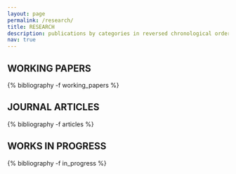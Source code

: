 ```yaml
---
layout: page
permalink: /research/
title: RESEARCH
description: publications by categories in reversed chronological order. generated by jekyll-scholar.
nav: true
---
```


## **WORKING PAPERS**
<div class="publications">
  {% bibliography -f working_papers  %}
</div>


## **JOURNAL ARTICLES**
<div class="publications">
  {% bibliography -f articles  %}
</div>


## **WORKS IN PROGRESS**
<div class="publications">
  {% bibliography -f in_progress  %}
</div>
